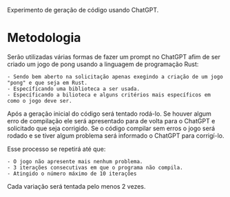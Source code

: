 
Experimento de geração de código usando ChatGPT.

# Metodologia

Serão utilizadas várias formas de fazer um prompt no ChatGPT afim de ser criado um jogo de pong usando a linguagem de programação Rust:

    - Sendo bem aberto na solicitação apenas exegindo a criação de um jogo "pong" e que seja em Rust.
    - Específicando uma biblioteca a ser usada.
    - Específicando a bilioteca e alguns critérios mais específicos em como o jogo deve ser.

Após a geração inicial do código será tentado rodá-lo.
Se houver algum erro de compilação ele será apresentado para de volta para o ChatGPT e solicitado que seja corrigido.
Se o código compilar sem erros o jogo será rodado e se tiver algum problema será informado o ChatGPT para corrigí-lo.

Esse processo se repetirá até que:

    - O jogo não apresente mais nenhum problema.
    - 3 iterações consecutivas em que o programa não compila.
    - Atingido o número máximo de 10 iterações

Cada variação será tentada pelo menos 2 vezes.

